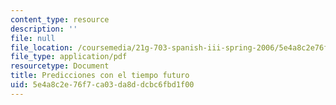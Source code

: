 ```yaml
---
content_type: resource
description: ''
file: null
file_location: /coursemedia/21g-703-spanish-iii-spring-2006/5e4a8c2e76f7ca03da8ddcbc6fbd1f00_MIT21G_703S06_predi.pdf
file_type: application/pdf
resourcetype: Document
title: Predicciones con el tiempo futuro
uid: 5e4a8c2e-76f7-ca03-da8d-dcbc6fbd1f00
---
```


